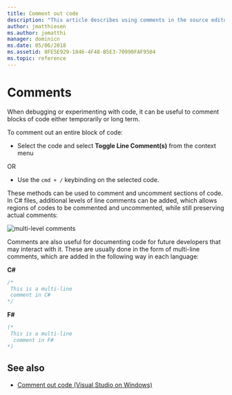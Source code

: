 ```yaml
---
title: Comment out code
description: "This article describes using comments in the source editor of Visual Studio for Mac"
author: jmatthiesen
ms.author: jomatthi
manager: dominicn
ms.date: 05/06/2018
ms.assetid: 0FE5E929-1846-4F48-B5E3-70990FAF9504
ms.topic: reference
---
```

# Comments

When debugging or experimenting with code, it can be useful to comment blocks of code either temporarily or long term.

To comment out an entire block of code:

* Select the code and select **Toggle Line Comment(s)** from the context menu

OR

* Use the `cmd + /` keybinding on the selected code.

These methods can be used to comment and uncomment sections of code. In C# files, additional levels of line comments can be added, which allows regions of codes to be commented and uncommented, while still preserving actual comments:

![multi-level comments](media/source-editor-image8.png)

Comments are also useful for documenting code for future developers that may interact with it. These are usually done in the form of multi-line comments, which are added in the following way in each language:

**C#**

```csharp
/*
 This is a multi-line
 comment in C#
*/
```

**F#**

```fsharp
(*
 This is a multi-line
  comment in F#
*)
```

## See also

- [Comment out code (Visual Studio on Windows)](/visualstudio/ide/quickstart-editor#comment-out-code)